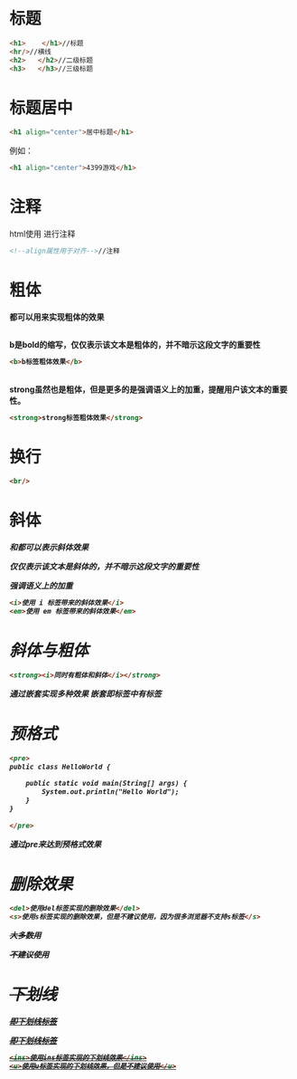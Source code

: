 # 标题

```html
<h1>    </h1>//标题
<hr/>//横线
<h2>   </h2>//二级标题
<h3>   </h3>//三级标题
```

# 标题居中

```html
<h1 align="center">居中标题</h1>
```

例如：

```html
<h1 align="center">4399游戏</h1>
```

# 注释

html使用<!-- --> 进行注释

```html
<!--align属性用于对齐-->//注释
```

# 粗体

<b>
<strong>
都可以用来实现粗体的效果

## <b>

b是bold的缩写，仅仅表示该文本是粗体的，**并不暗示这段文字的重要性**

```html
<b>b标签粗体效果</b>
```

## <strong>

strong虽然也是粗体，但是更多的是**强调语义上的加重**，提醒用户该文本的重要性。

```html
<strong>strong标签粗体效果</strong>
```

# 换行

```html
<br/>
```

# 斜体

<i>和<em>都可以表示斜体效果

<i>仅仅表示该文本是斜体的，并不暗示这段文字的重要性

<em>强调语义上的加重

```html
<i>使用 i 标签带来的斜体效果</i>
<em>使用 em 标签带来的斜体效果</em>
```

# 斜体与粗体

```html
<strong><i>同时有粗体和斜体</i></strong>
```

通过嵌套实现多种效果
嵌套即标签中有标签

# 预格式

```html
<pre>
public class HelloWorld {
 
    public static void main(String[] args) {
        System.out.println("Hello World");
    }
}
 
</pre>
```

通过pre来达到预格式效果

# 删除效果

```html
<del>使用del标签实现的删除效果</del>
<s>使用s标签实现的删除效果，但是不建议使用，因为很多浏览器不支持s标签</s>
```

<del>大多数用

<s>不建议使用

# 下划线

<ins>即下划线标签

<u>即下划线标签

```html
<ins>使用ins标签实现的下划线效果</ins>
<u>使用u标签实现的下划线效果，但是不建议使用</u>
```

